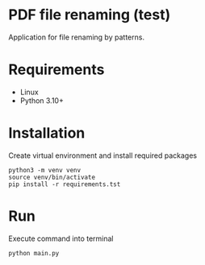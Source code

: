 # PDF file renaming (test)
Application for file renaming by patterns.

# Requirements
* Linux
* Python 3.10+

# Installation
Create virtual environment and install required packages
```
python3 -m venv venv
source venv/bin/activate
pip install -r requirements.tst
```

# Run
Execute command into terminal
```
python main.py
```